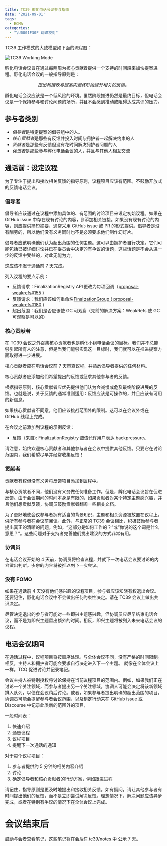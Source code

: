 ```yaml
---
title: TC39 孵化电话会议参与指南
date: '2021-09-01'
tags:
  - ECMA
categories:
  - "\U0001F30F 翻译校对"
---
```


TC39 工作模式的大致模型如下面的流程图：

![TC39 Working Mode](https://picbed.kimyang.cn/202109050851516.svg)

孵化电话会议旨在通过每两周为核心贡献者提供一个支持的时间段来加快提案进程。孵化电话会议的一般指导原则是：

<!-- more -->

<p align="center">
  <i>提出和接收与提案向最终阶段提升相关的反馈。</i></p>

孵化电话会议应该是一个低风险的环境。虽然阶段推进仍然是最终目标，但电话会议是一个保持参与和讨论问题的场所，并且不会感到推动或阻碍达成共识的压力。

## 参与者类别

- *倡导者*是特定提案的倡导组中的人。
- *核心贡献者*是那些有反馈并投入时间与拥护者一起解决约束的人
- *贡献者*是那些有反馈但没有花时间解决拥护者问题的人
- *促进者*是那些参与孵化电话会议的人，并且与其他人相互交流

## 通话前：设定议程

为了专注于提出和接收相关反馈的指导原则，议程项目应该有范围。不鼓励开放式的反馈电话会议。

### 倡导者

倡导者应该通过在议程中添加具体的、有范围的讨论项目来设定初始议程。如果在 GitHub issue 中存在现有讨论的内容，则添加相关链接。如果没有现有讨论的内容，则应提供简短摘要，通常采用 GitHub issue 或 PR 的形式提供。倡导者是没有酬劳的，所以他们没有义务同时也不是必须要求他们制作幻灯片。

倡导者应该明确他们认为超出范围的任何主题。这可以由拥护者自行决定。它们可能包括已被详细讨论并已在委员会中决定的有争议的话题，这些话题是不会从进一步的反馈中受益的，对此无能为力。

这应该不迟于通话前 7 天完成。

列入议程的要点示例：

- 反馈请求：FinalizationRegistry API 更改为每项回调（[proposal-weakrefs#155](https://github.com/tc39/proposal-weakrefs/issues/155) ）
- 反馈请求：我们应该如何重命名[FinalizationGroup ( proposal-weakrefs#180](https://github.com/tc39/proposal-weakrefs/issues/180) )
- 超出范围：我们是否应该使 GC 可观察（先前的解决方案：WeakRefs 使 GC 可观察是可以的）

### 核心贡献者

在 TC39 会议之外召集核心贡献者也是孵化小组电话会议的目标。我们并不总能够引起所有人的注意，但是当我们能够实现这一目标时，我们就可以在推进提案方面取得进一步进展。

核心贡献者应在电话会议前 7 天审查议程，并熟悉倡导者提供的任何材料。

核心贡献者应添加他们希望提出的反馈或征求其他参与者的反馈。

根据指导原则，核心贡献者应优先提供他们认为会减慢或危及最终阶段进展的反馈。也就是说，关于反馈的通常准则适用：反馈应该是可操作的，并且应该有可用的新信息。

如果核心贡献者不同意，他们应该挑战范围外的限制。这可以在会议外或在 GitHub 线程上完成。

在会议之前添加到议程的示例反馈：

- 反馈（来自<name>): FinalizationRegistry 应该允许用户表达 backpressure。</name>

请注意，始终欢迎核心贡献者和其他参与者在会议中提供其他反馈。只要它在讨论范围内，我们希望尽早并经常收集反馈！

### 贡献者

贡献者有权但没有义务将反馈项目添加到议程中。

与核心贡献者不同，他们没有义务做任何准备工作。但是，孵化电话会议旨在促进反馈。由于会议期间的时间本身是有限的，如果贡献者对某个特定主题感兴趣，并且他们想贡献反馈，协调员鼓励贡献者翻阅一些相关文档。

为了更好地使会议参与者拥有适当的背景知识，主题和相关资源被放置在议程上，供所有参与者在会议前阅读。此外，与正常的 TC39 会议相比，积极鼓励参与者提出真正的清晰的问题。例如，“这部分是如何工作的？”或“你说的这个词是什么意思？”。这些问题对于支持者完善他们提出建议的方式非常有用。

### 协调员

在电话会议开始的 4 天前，协调员将检查议程，并就下一次电话会议要讨论的内容做出判断。多余的内容将被推迟到下一次会议。

### 没有 FOMO

如果在通话前 4 天没有他们感兴趣的议程项目，参与者应该知晓有权退出会议。还要记住，孵化电话会议中不会做出任何约束性决定。请在 TC39 会议上做出共识决定。

尽管决定退出的参与者可能对一些即兴主题感兴趣，但协调员应尽早结束电话会议，而不是为即兴主题留出额外的时间。相反，即兴主题将被列入未来电话会议的议程。

## 电话会议期间

在通话过程中，议程项目将按顺序处理。与全体会议不同，没有严格的时间限制。相反，主持人和拥护者可能会要求自行决定进入下一个主题。 就像在全体会议上一样。TCQ 促进讨论并记录笔记。

会议主持人被特别授权将讨论保持在当前议程项目的范围内。例如，如果我们正在讨论一个关注领域，而参与者提出另一个关注领域，协调人可能会决定将该新领域排入队列，以便在会议稍后讨论。或者，如果参与者提出明确的超出范围的项目，协调员可能会提醒参与者会议范围，以及制定行动来在 GitHub issue 或 Discourse 中记录此类新的范围外的项目。

一般时间表：

1. 快速介绍
2. 通告议程
3. 议程项目
4. 提醒下一次通话的通知

对于每个议程项目：

1. 参与者提供约 5 分钟的相关内容介绍
2. 讨论
3. 确定倡导者和核心贡献者的行动方案，例如跟进进程

请记住，指导原则是更及时地提出和接收相关反馈。如有疑问，请让其他参与者有时间提出他们的反馈，而不是立即尝试解决反馈。理想情况下，解决问题应该异步完成，或者在特别有争议的情况下在全体会议上完成。

# 会议结束后

鼓励与会者查看笔记，这些笔记将在会后在[ tc39/notes 中](https://github.com/tc39/notes) 公示 7 天。
